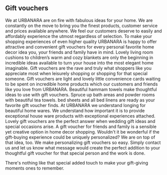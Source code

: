 ## Gift vouchers

We at URBANARA are on fire with fabulous ideas for your home. We are constantly on the move to bring you the finest products, customer service and prices available anywhere. We feel our customers deserve to easily and affordably experience the utmost regardless of selection. To make your shopping experiences of even higher quality URBANARA is happy to offer attractive and convenient gift vouchers for every personal favorite home decor idea you, your friends and family have in mind. Lovely living room cushions to children’s warm and cozy blankets are only the beginning in incredible ideas available to turn your house into the most elegant home imaginable. Gift vouchers are the rave and truly what shoppers like you appreciate most when leisurely shopping or shopping for that special someone. Gift vouchers are light and lovely little convenience cards waiting to be spent on incredible home products which our customers and friends like you love from URBANARA. Beautiful hammam towels make thoughtful ideas to use with gift vouchers. Spruce up bath areas and powder rooms with beautiful tea towels. bed sheets and all bed linens are ready as your favorite gift voucher finds. At URBANARA we understand longing for beautiful home wares. We understand how important it is to provide exceptional house ware products with exceptional experiences attached. Lovely gift vouchers are the perfect answer when wedding gift ideas and special occasions arise. A gift voucher for friends and family is a sensible yet creative option in home decor shopping. Wouldn't it be wonderful if the gift-buying experience could be uniquely personalized? We are on top of that idea, too. We make personalizing gift vouchers so easy. Simply contact us and let us know what message would create the perfect addition to your thoughtful gift voucher for that special person and the work is done.

There's nothing like that special added touch to make your gift-giving moments ones to remember.
